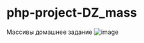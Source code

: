 # php-project-DZ_mass
 Массивы домашнее задание
![image](https://github.com/user-attachments/assets/10c1affe-787a-4b8c-b6af-a203fc07d0d5)
